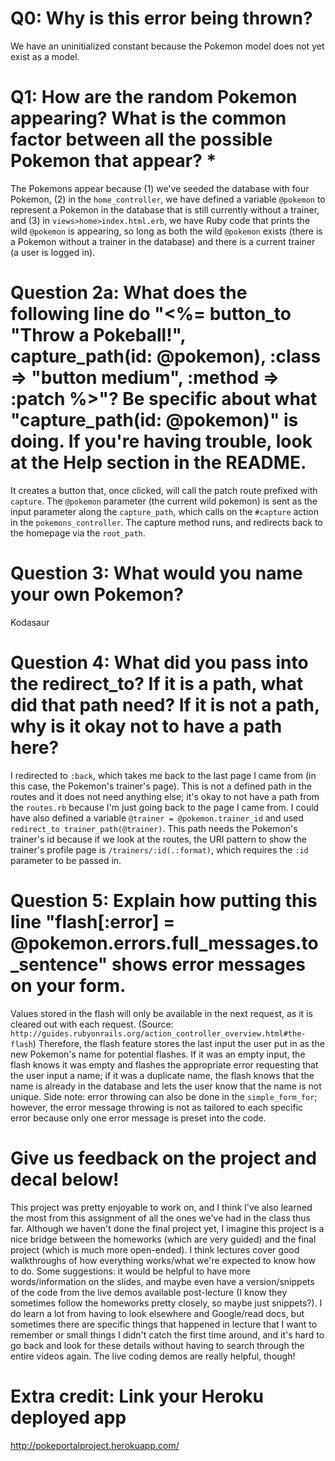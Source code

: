 # Q0: Why is this error being thrown?
We have an uninitialized constant because the Pokemon model does not yet exist as a model.

# Q1: How are the random Pokemon appearing? What is the common factor between all the possible Pokemon that appear? *
The Pokemons appear because (1) we've seeded the database with four Pokemon, (2) in the `home_controller`, we have defined a variable `@pokemon` to represent a Pokemon in the database that is still currently without a trainer, and (3) in `views>home>index.html.erb`, we have Ruby code that prints the wild `@pokemon` is appearing, so long as both the wild `@pokemon` exists (there is a Pokemon without a trainer in the database) and there is a current trainer (a user is logged in).

# Question 2a: What does the following line do "<%= button_to "Throw a Pokeball!", capture_path(id: @pokemon), :class => "button medium", :method => :patch %>"? Be specific about what "capture_path(id: @pokemon)" is doing. If you're having trouble, look at the Help section in the README.
It creates a button that, once clicked, will call the patch route prefixed with `capture`. The `@pokemon` parameter (the current wild pokemon) is sent as the input parameter along the `capture_path`, which calls on the `#capture` action in the `pokemons_controller`. The capture method runs, and redirects back to the homepage via the `root_path`.

# Question 3: What would you name your own Pokemon?
Kodasaur

# Question 4: What did you pass into the redirect_to? If it is a path, what did that path need? If it is not a path, why is it okay not to have a path here?
I redirected to `:back`, which takes me back to the last page I came from (in this case, the Pokemon's trainer's page). This is not a defined path in the routes and it does not need anything else; it's okay to not have a path from the `routes.rb` because I'm just going back to the page I came from. I could have also defined a variable `@trainer = @pokemon.trainer_id` and used `redirect_to trainer_path(@trainer)`. This path needs the Pokemon's trainer's id because if we look at the routes, the URI pattern to show the trainer's profile page is `/trainers/:id(.:format)`, which requires the `:id` parameter to be passed in.

# Question 5: Explain how putting this line "flash[:error] = @pokemon.errors.full_messages.to_sentence" shows error messages on your form.
Values stored in the flash will only be available in the next request, as it is cleared out with each request. (Source: `http://guides.rubyonrails.org/action_controller_overview.html#the-flash`) Therefore, the flash feature stores the last input the user put in as the new Pokemon's name for potential flashes. If it was an empty input, the flash knows it was empty and flashes the appropriate error requesting that the user input a name; if it was a duplicate name, the flash knows that the name is already in the database and lets the user know that the name is not unique. Side note: error throwing can also be done in the `simple_form_for`; however, the error message throwing is not as tailored to each specific error because only one error message is preset into the code.

# Give us feedback on the project and decal below!
This project was pretty enjoyable to work on, and I think I've also learned the most from this assignment of all the ones we've had in the class thus far. Although we haven't done the final project yet, I imagine this project is a nice bridge between the homeworks (which are very guided) and the final project (which is much more open-ended).
I think lectures cover good walkthroughs of how everything works/what we're expected to know how to do. Some suggestions: it would be helpful to have more words/information on the slides, and maybe even have a version/snippets of the code from the live demos available post-lecture (I know they sometimes follow the homeworks pretty closely, so maybe just snippets?). I do learn a lot from having to look elsewhere and Google/read docs, but sometimes there are specific things that happened in lecture that I want to remember or small things I didn't catch the first time around, and it's hard to go back and look for these details without having to search through the entire videos again. The live coding demos are really helpful, though!

# Extra credit: Link your Heroku deployed app
http://pokeportalproject.herokuapp.com/

